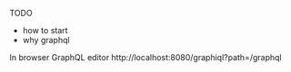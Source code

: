 TODO
- how to start
- why graphql

In browser GraphQL editor
http://localhost:8080/graphiql?path=/graphql